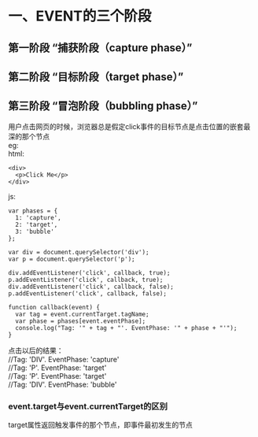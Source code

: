 一、EVENT的三个阶段
================
第一阶段 “捕获阶段（capture phase）”
------------------------------------
第二阶段 “目标阶段（target phase）”
------------------------------------
第三阶段 “冒泡阶段（bubbling phase）”
------------------------------------
用户点击网页的时候，浏览器总是假定click事件的目标节点是点击位置的嵌套最深的那个节点  
eg:  
html:  

    <div>
      <p>Click Me</p>
    </div>  
js:  

    var phases = {
      1: 'capture',
      2: 'target',
      3: 'bubble'
    };

    var div = document.querySelector('div');
    var p = document.querySelector('p');

    div.addEventListener('click', callback, true);
    p.addEventListener('click', callback, true);
    div.addEventListener('click', callback, false);
    p.addEventListener('click', callback, false);

    function callback(event) {
      var tag = event.currentTarget.tagName;
      var phase = phases[event.eventPhase];
      console.log("Tag: '" + tag + "'. EventPhase: '" + phase + "'");
    }  
 
 点击以后的结果：  
 //Tag: 'DIV'. EventPhase: 'capture'  
 //Tag: 'P'. EventPhase: 'target'  
 //Tag: 'P'. EventPhase: 'target'  
 //Tag: 'DIV'. EventPhase: 'bubble'  
 ### event.target与event.currentTarget的区别  
 target属性返回触发事件的那个节点，即事件最初发生的节点  
 
 

